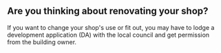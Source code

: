 ## Are you thinking about renovating your shop?

If you want to change your shop's use or fit out, you may have to lodge a development application (DA) with the local council and get permission from the building owner.
